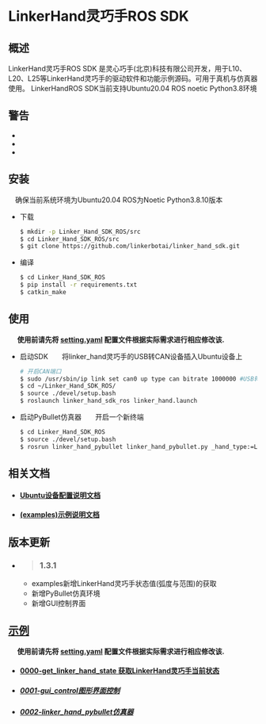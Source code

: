 # LinkerHand灵巧手ROS SDK

## 概述
LinkerHand灵巧手ROS SDK 是灵心巧手(北京)科技有限公司开发，用于L10、L20、L25等LinkerHand灵巧手的驱动软件和功能示例源码。可用于真机与仿真器使用。
LinkerHandROS SDK当前支持Ubuntu20.04 ROS noetic Python3.8环境

## 警告
- 
- 
- 

## 安装
&ensp;&ensp;确保当前系统环境为Ubuntu20.04 ROS为Noetic Python3.8.10版本
- 下载

  ```bash
  $ mkdir -p Linker_Hand_SDK_ROS/src
  $ cd Linker_Hand_SDK_ROS/src
  $ git clone https://github.com/linkerbotai/linker_hand_sdk.git
  ```

- 编译

  ```bash
  $ cd Linker_Hand_SDK_ROS
  $ pip install -r requirements.txt
  $ catkin_make
  ```

## 使用
&ensp;&ensp; __使用前请先将 [setting.yaml](linker_hand_sdk_ros/config/setting.yaml) 配置文件根据实际需求进行相应修改该.__

- 启动SDK&ensp;&ensp;&ensp;&ensp;将linker_hand灵巧手的USB转CAN设备插入Ubuntu设备上
    ```bash
    # 开启CAN端口
    $ sudo /usr/sbin/ip link set can0 up type can bitrate 1000000 #USB转CAN设备蓝色灯常亮状态
    $ cd ~/Linker_Hand_SDK_ROS/
    $ source ./devel/setup.bash
    $ roslaunch linker_hand_sdk_ros linker_hand.launch
    ```

- 启动PyBullet仿真器&ensp;&ensp;&ensp;&ensp;开启一个新终端
    ```bash
    $ cd Linker_Hand_SDK_ROS
    $ source ./devel/setup.bash
    $ rosrun linker_hand_pybullet linker_hand_pybullet.py _hand_type:=L20
    ```


## 相关文档
- #### [Ubuntu设备配置说明文档](doc/hardware_settings.md)
- #### [(examples)示例说明文档](examples/README_CN.md)


## 版本更新
- > ### 1.3.1
  - examples新增LinkerHand灵巧手状态值(弧度与范围)的获取
  - 新增PyBullet仿真环境
  - 新增GUI控制界面


## [示例](example/)

&ensp;&ensp; __使用前请先将 [setting.yaml](linker_hand_sdk_ros/config/setting.yaml) 配置文件根据实际需求进行相应修改该.__

- #### [0000-get_linker_hand_state 获取LinkerHand灵巧手当前状态](examples/L20_get_linker_hand_state/)

- ##### [0001-gui_control图形界面控制](example/gui_control/)

- ##### [0002-linker_hand_pybullet仿真器](example/linker_hand_pybullet)


